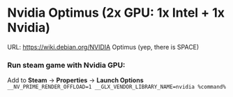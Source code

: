 # Nvidia Optimus (2x GPU: 1x Intel + 1x Nvidia)
URL: https://wiki.debian.org/NVIDIA Optimus (yep, there is SPACE)
### Run steam game with Nvidia GPU:
Add to **Steam** -> **Properties** -> **Launch Options**\
`__NV_PRIME_RENDER_OFFLOAD=1 __GLX_VENDOR_LIBRARY_NAME=nvidia %command%`
